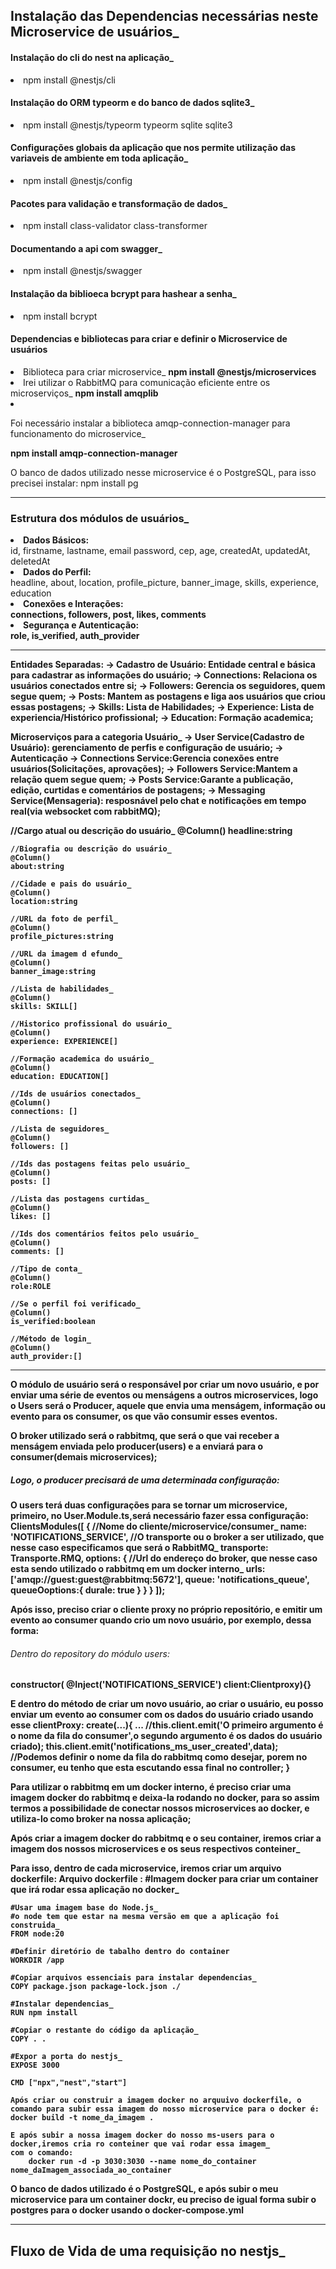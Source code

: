 ## Instalação das Dependencias necessárias neste Microservice de usuários_

#### Instalação do cli do nest na aplicação_
<li>npm install @nestjs/cli</li>

#### Instalação do ORM typeorm e do banco de dados sqlite3_
<li>npm install @nestjs/typeorm typeorm sqlite sqlite3</li>

#### Configurações globais da aplicação que nos permite utilização das variaveis de ambiente em toda aplicação_
<li>npm install @nestjs/config</li>

#### Pacotes para validação e transformação de dados_
<li>npm install class-validator class-transformer</li>

#### Documentando a api com swagger_
<li>npm install @nestjs/swagger</li>

#### Instalação da biblioeca bcrypt para hashear a senha_
<li>npm install bcrypt</li>

#### Dependencias e bibliotecas para criar e definir o Microservice de usuários
<li>
    Biblioteca para criar microservice_
    <strong>npm install @nestjs/microservices</strong>
</li>
<li>
    Irei utilizar o RabbitMQ para comunicação eficiente entre os microserviços_
    <strong>npm install amqplib</strong>
</li>
<li>
    <p>Foi necessário instalar a biblioteca amqp-connection-manager para funcionamento do microservice_</p>
    <strong>npm install amqp-connection-manager</strong>
</li>

O banco de dados utilizado nesse microservice é o PostgreSQL, para isso precisei instalar:
npm install pg

<hr/>

### Estrutura dos módulos de usuários_
<li><strong>Dados Básicos:</strong></li>
    id, firstname, lastname, email password, cep, age, createdAt, updatedAt, deletedAt

<li><strong>Dados do Perfil:</strong></li>
    headline, about, location, profile_picture, banner_image, skills, experience, education

<li><strong>Conexões e Interações:</string></li>
    connections, followers, post, likes, comments

<li><strong>Segurança e Autenticação:</strong></li>
    role, is_verified, auth_provider

<hr/>

Entidades Separadas:
-> Cadastro de Usuário: Entidade central e básica para cadastrar as informações do usuário;
-> Connections: Relaciona os usuários conectados entre si;
-> Followers: Gerencia os seguidores, quem segue quem;
-> Posts: Mantem as postagens e liga aos usuários que criou essas postagens;
-> Skills: Lista de Habilidades;
-> Experience: Lista de experiencia/Histórico profissional;
-> Education: Formação academica;

Microserviços para a categoria Usuário_
-> User Service(Cadastro de Usuário): gerenciamento de perfis e configuração de usuário;
-> Autenticação
-> Connections Service:Gerencia conexões entre usuários(Solicitações, aprovações);
-> Followers Service:Mantem a relação quem segue quem;
-> Posts Service:Garante a publicação, edição, curtidas e comentários de postagens;
-> Messaging Service(Mensageria): resposnável pelo chat e notificações em tempo real(via websocket com rabbitMQ);

 //Cargo atual ou descrição do usuário_
    @Column()
    headline:string

    //Biografia ou descrição do usuário_
    @Column()
    about:string

    //Cidade e pais do usuário_
    @Column()
    location:string

    //URL da foto de perfil_
    @Column()
    profile_pictures:string

    //URL da imagem d efundo_
    @Column()
    banner_image:string

    //Lista de habilidades_
    @Column()
    skills: SKILL[]

    //Historico profissional do usuário_
    @Column()
    experience: EXPERIENCE[]

    //Formação academica do usuário_
    @Column()
    education: EDUCATION[]

    //Ids de usuários conectados_
    @Column()
    connections: []

    //Lista de seguidores_
    @Column()
    followers: []

    //Ids das postagens feitas pelo usuário_
    @Column()
    posts: []

    //Lista das postagens curtidas_
    @Column()
    likes: []

    //Ids dos comentários feitos pelo usuário_
    @Column()
    comments: []

    //Tipo de conta_
    @Column()
    role:ROLE

    //Se o perfil foi verificado_
    @Column()
    is_verified:boolean

    //Método de login_
    @Column()
    auth_provider:[]
--------------------------------------------------------------------------------------------------------------

<p>
O módulo de usuário será o responsável por criar um novo usuário, e por enviar uma série de eventos ou menságens a outros microservices,
logo o Users será o Producer, aquele que envia uma menságem, informação ou evento para os consumer, os que vão consumir esses eventos.
</p>
<p>
O broker utilizado será o rabbitmq, que será o que vai receber a menságem enviada pelo producer(users) e a enviará para o consumer(demais microservices);
</p>

##### Logo, o producer precisará de uma determinada configuração:

O users terá duas configurações para se tornar um microservice, primeiro, <strong>no User.Module.ts,será necessário fazer essa configuração</strong>:
ClientsModules([
    {
        //Nome do cliente/microservice/consumer_
        name: 'NOTIFICATIONS_SERVICE',
        //O transporte ou o broker a ser utilizado, que nesse caso especificamos que será o RabbitMQ_
        transporte: Transporte.RMQ,
        options: {
            //Url do endereço do broker, que nesse caso esta sendo utilizado o rabbitmq em um docker interno_
            urls: ['amqp://guest:guest@rabbitmq:5672'],
            queue: 'notifications_queue',
            queueOoptions:{
                durale: true
            }
        }
    }
]);

<p>Após isso, preciso criar o cliente proxy no próprio repositório, e emitir um evento ao consumer quando crio um novo usuário, por exemplo, dessa forma:</p>

###### Dentro do repository do módulo users: 
constructor( @Inject('NOTIFICATIONS_SERVICE') client:Clientproxy){}

E dentro do método de criar um novo usuário, ao criar o usuário, eu posso enviar um evento ao consumer com os dados do usuário criado usando esse clientProxy:
create(...){
    ...
    //this.client.emit('O primeiro argumento é o nome da fila do consumer',o segundo argumento é os dados do usuário criado);
    this.client.emit('notifications_ms_user_created',data);
    //Podemos definir o nome da fila do rabbitmq como desejar, porem no consumer, eu tenho que esta escutando essa final no controller;
}

Para utilizar o rabbitmq em um docker interno, é preciso criar uma imagem docker do rabbitmq e deixa-la rodando no docker, para so assim termos a possibilidade
de conectar nossos microservices ao docker, e utiliza-lo como broker na nossa aplicação;

Após criar a imagem docker do rabbitmq e o seu container, iremos criar a imagem dos nossos microservices e os seus respectivos conteiner_

Para isso, dentro de cada microservice, iremos criar um arquivo dockerfile:
Arquivo dockerfile :
    #Imagem docker para criar um container que irá rodar essa aplicação no docker_

    #Usar uma imagem base do Node.js_
    #o node tem que estar na mesma versão em que a aplicação foi construida_
    FROM node:20

    #Definir diretório de tabalho dentro do container
    WORKDIR /app

    #Copiar arquivos essenciais para instalar dependencias_
    COPY package.json package-lock.json ./

    #Instalar dependencias_
    RUN npm install

    #Copiar o restante do código da aplicação_
    COPY . .

    #Expor a porta do nestjs_
    EXPOSE 3000

    CMD ["npx","nest","start"]
    
    Após criar ou construir a imagem docker no arquuivo dockerfile, o comando para subir essa imagem do nosso microservice para o docker é:
    docker build -t nome_da_imagem .

    E após subir a nossa imagem docker do nosso ms-users para o docker,iremos cria ro conteiner que vai rodar essa imagem_
    com o comando: 
        docker run -d -p 3030:3030 --name nome_do_container nome_daImagem_associada_ao_container

O banco de dados utilizado é o PostgreSQL, e após subir o meu microservice para um container dockr, eu preciso de igual forma subir o postgres 
para o docker usando o docker-compose.yml

<hr/>

## Fluxo de Vida de uma requisição no nestjs_
